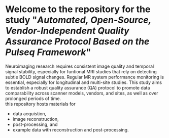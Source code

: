 # Welcome to the repository for the study "*Automated, Open-Source, Vendor-Independent Quality Assurance Protocol Based on the Pulseq Framework*"
Neuroimaging research requires consistent image quality and temporal signal stability, especially for funtional MRI studies that rely on detecting subtle BOLD signal changes.
Regular MR system performance monitoring is essential, especially for longitudinal and multi-site studies.
This study aims to establish a robust quality assurance (QA) protocol to promote data comparability across scanner models, vendors, and sites, 
as well as over prolonged periods of time.      
this repository hosts materials for
* data acquistion,
* image reconstruction,
* post-processing, and
* example data with reconstruction and post-processing.
